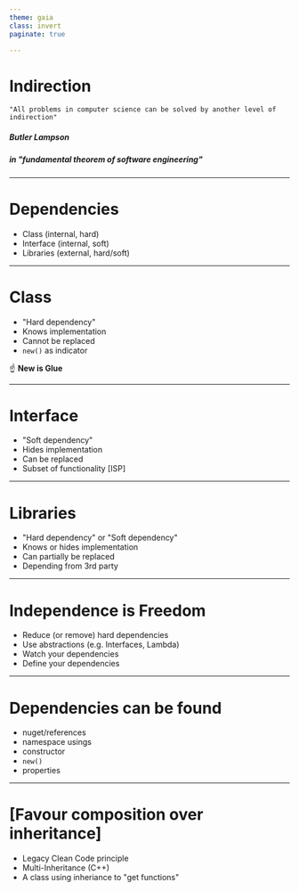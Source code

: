 ```yaml
---
theme: gaia
class: invert
paginate: true

---
```

# Indirection

    "All problems in computer science can be solved by another level of indirection" 

##### __Butler Lampson__
##### in _"fundamental theorem of software engineering"_

---
# Dependencies

* Class (internal, hard)
* Interface (internal, soft)
* Libraries (external, hard/soft)

---
# Class

* "Hard dependency"
* Knows implementation
* Cannot be replaced 
* `new()` as indicator

:point_up: __New is Glue__

---
# Interface

* "Soft dependency"
* Hides implementation
* Can be replaced
* Subset of functionality [ISP]

---
# Libraries

* "Hard dependency" or "Soft dependency"
* Knows or hides implementation
* Can partially be replaced
* Depending from 3rd party

---
# Independence is Freedom

* Reduce (or remove) hard dependencies
* Use abstractions (e.g. Interfaces, Lambda)
* Watch your dependencies
* Define your dependencies

---
# Dependencies can be found

* nuget/references
* namespace usings
* constructor
* `new()`
* properties

---
# [Favour composition over inheritance]

* Legacy Clean Code principle
* Multi-Inheritance (C++)
* A class using inheriance to "get functions"
